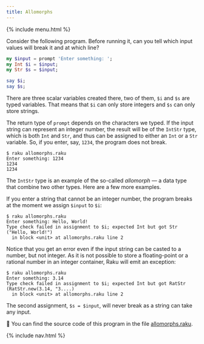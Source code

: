 ```yaml
---
title: Allomorphs
---
```


{% include menu.html %}

Consider the following program. Before running it, can you tell which input values will break it and at which line?

```raku
my $input = prompt 'Enter something: ';
my Int $i = $input;
my Str $s = $input;

say $i;
say $s;
```

There are three scalar variables created there, two of them, `$i` and `$s` are typed variables. That means that `$i` can only store integers and `$s` can only store strings.

The return type of `prompt` depends on the characters we typed. If the input string can represent an integer number, the result will be of the `IntStr` type, which is both `Int` and `Str`, and thus can be assigned to either an `Int` or a `Str` variable. So, if you enter, say, `1234`, the program does not break.

```
$ raku allomorphs.raku
Enter something: 1234
1234
1234
```

The `IntStr` type is an example of the so-called _allomorph_ — a data type that combine two other types. Here are a few more examples.

If you enter a string that cannot be an integer number, the program breaks at the moment we assign `$input` to `$i`:

```
$ raku allomorphs.raku
Enter something: Hello, World!
Type check failed in assignment to $i; expected Int but got Str ("Hello, World!")
  in block <unit> at allomorphs.raku line 2
```

Notice that you get an error even if the input string can be casted to a number, but not integer. As it is not possible to store a floating-point or a rational number in an integer container, Raku will emit an exception:

```
$ raku allomorphs.raku
Enter something: 3.14
Type check failed in assignment to $i; expected Int but got RatStr (RatStr.new(3.14, "3....)
  in block <unit> at allomorphs.raku line 2
```

The second assignment, `$s = $input`, will never break as a string can take any input.

🦋 You can find the source code of this program in the file [allomorphs.raku](https://github.com/ash/raku-course/blob/master/essentials/data-types/allomorphs/allomorphs.raku).

{% include nav.html %}
